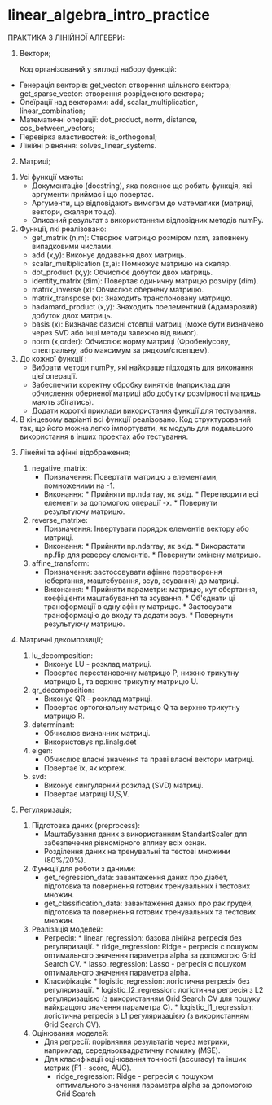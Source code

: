 # linear_algebra_intro_practice

ПРАКТИКА З ЛІНІЙНОЇ АЛГЕБРИ:


1. Вектори;
   
   Код організований у вигляді набору функцій:
* Генерація векторів:
       get_vector: створення щільного вектора;
       get_sparse_vector: створення розрідженого вектора;
* Опеїрації над векторами:
       add, scalar_multiplication, linear_combination;
* Математичні операції:
       dot_product, norm, distance, cos_between_vectors;
* Перевірка властивостей:
       is_orthogonal;
* Лінійні рівняння:
       solves_linear_systems.

  
2. Матриці;
   
  
  1) Усі функції мають:
      * Документацію (docstring), яка пояснює що робить функція, які аргументи приймає і що повертає.
      * Аргументи, що відповідають вимогам до математики (матриці, вектори, скаляри тощо).
      * Описаний результат з використанням відповідних методів numPy.
  2) Функції, які реалізовано:
      * get_matrix (n,m): Створює матрицю розміром nxm, заповнену випадковими числами.
      * add (x,y): Виконує додавання двох матриць.
      * scalar_multiplication (x,a): Помножує матрицю на скаляр.
      * dot_product (x,y): Обчислює добуток двох матриць.
      * identity_matrix (dim): Повертає одиничну матрицю розміру (dim).
      * matrix_inverse (x): Обчислює обернену матрицю.
      * matrix_transpose (x): Знаходить транспоновану матрицю.
      * hadamard_product (x,y): Знаходить поелементний (Адамаровий) добуток двох матриць.
      * basis (x): Визначає базисні стовпці матриці (може бути визначено через SVD або інші методи залежно від вимог).
      * norm (x,order): Обчислює норму матриці (Фробеніусову, спектральну, або максимум за рядком/стовпцем).
   3) До кожної функції :
      * Вибрати методи numPy, які найкраще підходять для виконання цієї операції.
      * Забеспечити коректну обробку винятків (наприклад для обчислення оберненої матриці або добутку розмірності матриць мають збігатись).
      * Додати короткі приклади використання функції для тестування.
   4) В кінцевому варіанті всі функції реалізовано. Код структурований так, що його можна легко імпортувати, як модуль для подальшого використання в інших проектах або тестування.
      

 3. Лінейні та афінні відображення;

    1) negative_matrix:
       * Призначення: Повертати матрицю з елементами, помноженими на -1.
       * Виконання:
             * Прийняти np.ndarray, як вхід.
             * Перетворити всі елементи за допомогою операції -x.
             * Повернути результуючу матрицю.
    2) reverse_matrixe:
       * Призначення: Інвертувати порядок елементів вектору або матриці.
       * Виконання:
             * Прийняти np.ndarray, як вхід.
             * Викорастати np.flip для реверсу елементів.
             * Повернути змінену матрицю.
    3) affine_transform:
       * Призначення: застосовувати афінне перетворення (обертання, маштебування, зсув, зсування) до матриці.
       * Виконання:
             * Прийняти параметри: матрицю, кут обертання, коефіцієнти маштабування та зсування.
             * Об'єднати ці трансформації в одну афінну матрицю.
             * Застосувати трансформацію до входу та додати зсув.
             * Повернути результуючу матрицю.
         
4. Матричні декомпозиції;
   
    1) lu_decomposition:
        * Виконує LU - розклад матриці.
        * Повертає перестановочну матрицю P, нижню трикутну матрицю L, та верхню трикутну матрицю U.
    3) qr_decomposition:
       * Виконує QR - розклад матриці.
       * Повертає ортогональну матрицю Q та верхню трикутну матрицю R.
    4) determinant:
       * Обчислює визначник матриці.
       * Використовує np.linalg.det
    5) eigen:
       * Обчислює власні значення та праві власні вектори матриці.
       * Повертає їх, як кортеж.
    6) svd:
       * Виконує сингулярний розклад (SVD) матриці.
       * Повертає матриці U,S,V.
  
5. Регуляризація;

     1) Підготовка даних (preprocess):
        * Маштабування даних з використанням StandartScaler для забезпечення рівномірного впливу всіх ознак.
        * Розділення даних на тренувальні та тестові множини (80%/20%).
     2) Функції для роботи з даними:
        * get_regression_data: завантаження даних про діабет, підготовка та повернення готових тренувальних і тестових множин.
        * get_classification_data: завантаження даних про рак грудей, підготовка та повернення готових тренувальних та тестових множин.
     3) Реалізація моделей:
        * Регресія:
              * linear_regression: базова лінійна регресія без регуляризації.
              * ridge_regression: Ridge - регресія с пошуком оптимального значення параметра alpha за допомогою Grid Search CV.
              * lasso_regression: Lasso - регресія с пошуком оптимального значення параметра alpha.
        * Класифікація:
              * logistic_regression: логістична регресія без регуляризації.
              * logistic_l2_regression: логістична регресія з L2 регуляризацією (з використанням Grid Search CV для пошуку найкращого значення параметра C).
              * logistic_l1_regression: логістична регресія з L1 регуляризацією (з використанням Grid Search CV).
     4) Оцінювання моделей:
         * Для регресії: порівняння результатів через метрики, наприклад, середньоквадратичну помилку (MSE).
         * Для класифікації оцінювання точності (accuracy) та інших метрик (F1 - score, AUC).
              * ridge_regression: Ridge - регресія с пошуком оптимального значення параметра alpha за допомогою Grid Search 
